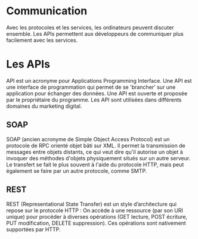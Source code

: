 # Communication

Avec les protocoles et les services, les ordinateurs peuvent discuter ensemble. Les APIs permettent aux développeurs de communiquer plus facilement avec les services.

# Les APIs

API est un acronyme pour Applications Programming Interface. Une API est une interface de programmation qui permet de se 'brancher' sur une application pour échanger des données. Une API est ouverte et proposée par le propriétaire du programme. Les API sont utilisées dans différents domaines du marketing digital.

## SOAP

SOAP (ancien acronyme de Simple Object Access Protocol) est un protocole de RPC orienté objet bâti sur XML. Il permet la transmission de messages entre objets distants, ce qui veut dire qu'il autorise un objet à invoquer des méthodes d'objets physiquement situés sur un autre serveur. Le transfert se fait le plus souvent à l'aide du protocole HTTP, mais peut également se faire par un autre protocole, comme SMTP.


## REST

REST (Representational State Transfer) est un style d’architecture qui repose sur le protocole HTTP : On accède à une ressource (par son URI unique) pour procéder à diverses opérations (GET lecture, POST écriture, PUT modification, DELETE suppression). Ces opérations sont nativement supportées par HTTP.